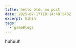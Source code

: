 ```yaml
---
title: hello oldu mu post
date: 2025-07-17T18:14:48.543Z
excerpt: hihih
tags:
  - gameBlogs
---
```

huhuuh